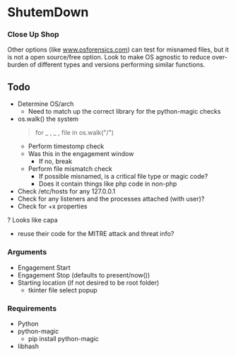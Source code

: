 # ShutemDown
### Close Up Shop

Other options (like www.osforensics.com) can test for misnamed files, but it is not a open source/free option. Look to make OS agnostic to reduce over-burden of different types and versions performing similar functions.

## Todo
- Determine OS/arch
    - Need to match up the correct library for the python-magic checks
- os.walk() the system
  > for _ , _ , file in os.walk("/")
    -  Perform timestomp check
    -  Was this in the engagement window
       -  If no, break
    -  Perform file mismatch check
       - If possible misnamed, is a critical file type or magic code?
       - Does it contain things like php code in non-php
- Check /etc/hosts for any 127.0.0.1
- Check for any listeners and the processes attached (with user)?
- Check for +x properties


? Looks like capa
-  reuse their code for the MITRE attack and threat info?

### Arguments
- Engagement Start
- Engagement Stop (defaults to present/now())
- Starting location (if not desired to be root folder)
   - tkinter file select popup


### Requirements
- Python
- python-magic
   - pip install python-magic
- libhash
